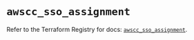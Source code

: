 # `awscc_sso_assignment`

Refer to the Terraform Registry for docs: [`awscc_sso_assignment`](https://registry.terraform.io/providers/hashicorp/awscc/0.70.0/docs/resources/sso_assignment).
